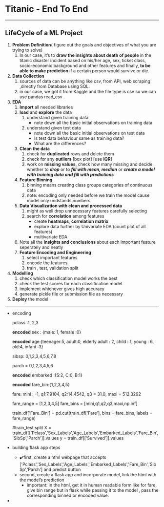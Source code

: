 # Titanic - End To End

---

## LifeCycle of a ML Project

1. **Problem Definition**( figure out the goals and objectives of what you are trying to solve)
    1. In our case, it’s to **draw the insights about death of people** in the titanic disaster incident based on his/her age, sex, ticket class, socio-economic background and other features and finally, **to be able to make prediction** if a certain person would survive or die.
2. **Data Collection**
    1. sources of data can be anything like csv, from API, web scraping ,directly from Database using SQL.
    2. in our case, we got it from Kaggle and the file type is csv so we can use pandas read_csv .
3. **EDA**
    1. **Import** all needed libraries
    2. **load** and **explore** the data
        1. understand given training data
            - note down all the basic initial observations on training data
        2. understand given test data
            - note down all the basic initial observations on test data
            - Is test data behaviour same as training data?
            - What are the differences?
    3. **Clean the data**
        1. check for **duplicated** rows and delete them
        2. check for any **outliers** [box plot] [use **IQR**] 
        3. work on **missing values**, check how many missing and decide whether to ***drop*** or to ***fill with mean, median*** or ***create a model with training data and fill with predictions***
    4. **Feature Binning** 
        1. binning means creating class groups  categories of continuous data
        2. note: encoding only needed before we train the model cause model only undstands numbers
    5. **Data Visualization with clean and processed data**
        1. might as well drop unnecessary features carefully selecting
        2. search for **correlation** among features
            - create **heatmaps**, **correlation matrix**
            - explore data further by Univariate EDA     (count plot of all features)
            - multivariate EDA
    6. Note all the **insights and conclusions** about each important feature seperately and neatly
    7. **Feature Encoding and Engineering**
        1. select important features
        2. encode the features
        3. train , test, validation split
4. **Modelling**
    1. check which classification model works the best
    2. check the test scores for each classification model
    3. implement whichever gives high accuracy
    4. generate pickle file or submission file as necessary
5. **Deploy** the model 

---

- encoding
    
    pclass :1, 2,3
    
    **encoded** sex : {male: 1, female :0}
    
    **encoded** age:{teenager:5, adult:0, elderly adult : 2, child : 1, young : 6, old:4, infant :3}
    
    sibsp: 0,1,2,3,4,5,6,7,8
    
    parch = 0,1,2,3,4,5,6
    
    **encoded** embarked :{S:2, C:0, B:1}
    
    **encoded** fare_bin:{1,2,3,4,5}
    
    fare: mini : -1,  q1:7.9104, q2:14.4542, q3 = 31.0, maxi = 512.3292
    
    fare_range = [1,2,3,4,5]
    fare_bins = [mini,q1,q2,q3,maxi,np.inf]
    
    train_df['Fare_Bin'] = pd.cut(train_df['Fare'], bins = fare_bins, labels = fare_range)
    
    #train_test split
    X = train_df[['Pclass','Sex_Labels','Age_Labels','Embarked_Labels','Fare_Bin','SibSp','Parch']].values
    y = train_df[['Survived']].values
    
- building flask app steps
    - ✔️first, create a html webpage that accepts ['Pclass','Sex_Labels','Age_Labels','Embarked_Labels','Fare_Bin','SibSp','Parch'] and predict button
    - second, create a flask app and incorporate model, link the html with the model’s prediction
        - important: in the html, get it in human readable form like for fare, give bin range but in flask while passing it to the model , pass the corresponding binned or encoded value.
-

